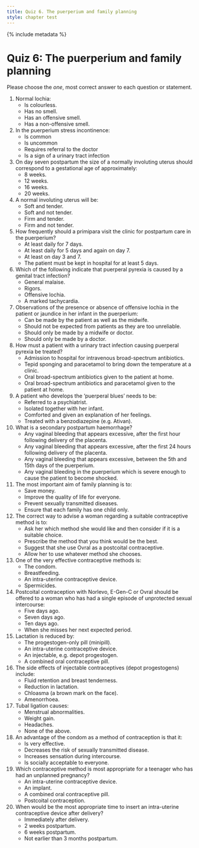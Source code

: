 ```yaml
---
title: Quiz 6. The puerperium and family planning
style: chapter test
---
```


{% include metadata %}

# Quiz 6: The puerperium and family planning

Please choose the *one*, most correct answer to each question or statement.

1.	Normal lochia:
	-	Is colourless.
	-	Has no smell.
	-	Has an offensive smell.
	+	Has a non-offensive smell.
2.	In the puerperium stress incontinence:
	+	Is common
	-	Is uncommon
	-	Requires referral to the doctor
	-	Is a sign of a urinary tract infection
3.	On day seven postpartum the size of a normally involuting uterus should correspond to a gestational age of approximately:
	-	8 weeks.
	+	12 weeks.
	-	16 weeks.
	-	20 weeks.
4. A normal involuting uterus will be:
	-	Soft and tender.
	-	Soft and not tender.
	-	Firm and tender.
	+	Firm and not tender.
5.	How frequently should a primipara visit the clinic for postpartum care in the puerperium?
	-	At least daily for 7 days.
	-	At least daily for 5 days and again on day 7.
	+	At least on day 3 and 7.
	-	The patient must be kept in hospital for at least 5 days.
6.	Which of the following indicate that puerperal pyrexia is caused by a genital tract infection?
	-	General malaise.
	-	Rigors.
	+	Offensive lochia.
	-	A marked tachycardia.
7.	Observations of the presence or absence of offensive lochia in the patient or jaundice in her infant in the puerperium:
	+	Can be made by the patient as well as the midwife.
	-	Should not be expected from patients as they are too unreliable.
	-	Should only be made by a midwife or doctor.
	-	Should only be made by a doctor.
8.	How must a patient with a urinary tract infection causing puerperal pyrexia be treated?
	+	Admission to hospital for intravenous broad-spectrum antibiotics.
	-	Tepid sponging and paracetamol to bring down the temperature at a clinic.
	-	Oral broad-spectrum antibiotics given to the patient at home.
	-	Oral broad-spectrum antibiotics and paracetamol given to the patient at home.
9.	A patient who develops the ‘puerperal blues’ needs to be:
	-	Referred to a psychiatrist.
	-	Isolated together with her infant.
	+	Comforted and given an explanation of her feelings.
	-	Treated with a benzodiazepine (e.g. Ativan).
10.	What is a secondary postpartum haemorrhage?
	-	Any vaginal bleeding that appears excessive, after the first hour following delivery of the placenta.
	+	Any vaginal bleeding that appears excessive, after the first 24 hours following delivery of the placenta.
	-	Any vaginal bleeding that appears excessive, between the 5th and 15th days of the puerperium.
	-	Any vaginal bleeding in the puerperium which is severe enough to cause the patient to become shocked.
11.	The most important aim of family planning is to:
	-	Save money.
	+	Improve the quality of life for everyone.
	-	Prevent sexually transmitted diseases.
	-	Ensure that each family has one child only.
12.	The correct way to advise a woman regarding a suitable contraceptive method is to:
	+	Ask her which method she would like and then consider if it is a suitable choice.
	-	Prescribe the method that you think would be the best.
	-	Suggest that she use Ovral as a postcoital contraceptive.
	-	Allow her to use whatever method she chooses.
13.	One of the very effective contraceptive methods is:
	-	The condom.
	-	Breastfeeding.
	+	An intra-uterine contraceptive device.
	-	Spermicides.
14.	Postcoital contraception with Norlevo, E-Gen-C or Ovral should be offered to a woman who has had a single episode of unprotected sexual intercourse:
	+	Five days ago.
	-	Seven days ago.
	-	Ten days ago.
	-	When she misses her next expected period.
15.	Lactation is reduced by:
	-	The progestogen-only pill (minipill).
	-	An intra-uterine contraceptive device.
	-	An injectable, e.g. depot progestogen.
	+	A combined oral contraceptive pill.
16.	The side effects of injectable contraceptives (depot progestogens) include:
	-	Fluid retention and breast tenderness.
	-	Reduction in lactation.
	-	Chloasma (a brown mark on the face).
	+	Amenorrhoea.
17.	Tubal ligation causes:
	-	Menstrual abnormalities.
	-	Weight gain.
	-	Headaches.
	+	None of the above.
18.	An advantage of the condom as a method of contraception is that it:
	-	Is very effective.
	+	Decreases the risk of sexually transmitted disease.
	-	Increases sensation during intercourse.
	-	Is socially acceptable to everyone.
19.	Which contraceptive method is most appropriate for a teenager who has had an unplanned pregnancy?
	-	An intra-uterine contraceptive device.
	+	An implant.
	-	A combined oral contraceptive pill.
	-	Postcoital contraception.
20.	When would be the most appropriate time to insert an intra-uterine contraceptive device after delivery?
	-	Immediately after delivery.
	-	2 weeks postpartum.
	+	6 weeks postpartum.
	-	Not earlier than 3 months postpartum.
